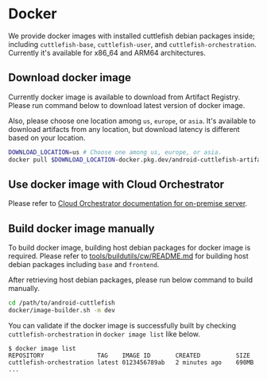 # Docker

We provide docker images with installed cuttlefish debian packages inside;
including `cuttlefish-base`, `cuttlefish-user`, and `cuttlefish-orchestration`.
Currently it's available for x86_64 and ARM64 architectures.

## Download docker image

Currently docker image is available to download from Artifact Registry.
Please run command below to download latest version of docker image.

Also, please choose one location among `us`, `europe`, or `asia`.
It's available to download artifacts from any location, but download latency is
different based on your location.

```bash
DOWNLOAD_LOCATION=us # Choose one among us, europe, or asia.
docker pull $DOWNLOAD_LOCATION-docker.pkg.dev/android-cuttlefish-artifacts/cuttlefish-orchestration/cuttlefish-orchestration
```

## Use docker image with Cloud Orchestrator

Please refer to
[Cloud Orchestrator documentation for on-premise server](https://github.com/google/cloud-android-orchestration/blob/main/scripts/on-premises/single-server/README.md).

## Build docker image manually

To build docker image, building host debian packages for docker image is
required. Please refer to
[tools/buildutils/cw/README.md](../tools/buildutils/cw/README.md) for building
host debian packages including `base` and `frontend`.

After retrieving host debian packages, please run below command to build
manually.

```bash
cd /path/to/android-cuttlefish
docker/image-builder.sh -m dev
```

You can validate if the docker image is successfully built by checking
`cuttlefish-orchestration` in `docker image list` like below.
```
$ docker image list
REPOSITORY               TAG    IMAGE ID       CREATED          SIZE
cuttlefish-orchestration latest 0123456789ab   2 minutes ago    690MB
...
```
